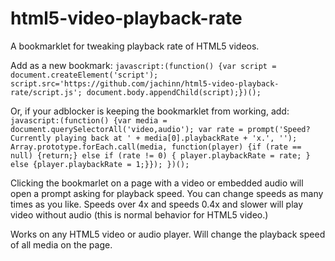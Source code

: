 # html5-video-playback-rate
A bookmarklet for tweaking playback rate of HTML5 videos.

Add as a new bookmark: 
`javascript:(function() {var script = document.createElement('script'); script.src='https://github.com/jachinn/html5-video-playback-rate/script.js'; document.body.appendChild(script);})();`

Or, if your adblocker is keeping the bookmarklet from working, add:
`javascript:(function() {var media = document.querySelectorAll('video,audio'); var rate = prompt('Speed? Currently playing back at ' + media[0].playbackRate + 'x.', ''); Array.prototype.forEach.call(media, function(player) {if (rate == null) {return;} else if (rate != 0) { player.playbackRate = rate; } else {player.playbackRate = 1;}}); })();`

Clicking the bookmarlet on a page with a video or embedded audio will open a prompt asking for playback speed. You can change speeds as many times as you like. Speeds over 4x and speeds 0.4x and slower will play video without audio (this is normal behavior for HTML5 video.)

Works on any HTML5 video or audio player. Will change the playback speed of all media on the page.
